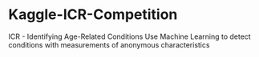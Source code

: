 # Kaggle-ICR-Competition
ICR - Identifying Age-Related Conditions Use Machine Learning to detect conditions with measurements of anonymous characteristics
